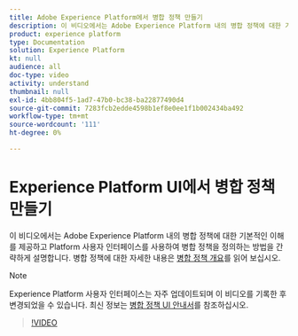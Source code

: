 ```yaml
---
title: Adobe Experience Platform에서 병합 정책 만들기
description: 이 비디오에서는 Adobe Experience Platform 내의 병합 정책에 대한 기본적인 이해를 제공하고 Platform UI를 사용하여 병합 정책을 정의하는 방법을 간략하게 설명합니다.
product: experience platform
type: Documentation
solution: Experience Platform
kt: null
audience: all
doc-type: video
activity: understand
thumbnail: null
exl-id: 4bb804f5-1ad7-47b0-bc38-ba22877490d4
source-git-commit: 7283fcb2edde4598b1ef8e0ee1f1b002434ba492
workflow-type: tm+mt
source-wordcount: '111'
ht-degree: 0%

---
```


# Experience Platform UI에서 병합 정책 만들기

이 비디오에서는 Adobe Experience Platform 내의 병합 정책에 대한 기본적인 이해를 제공하고 Platform 사용자 인터페이스를 사용하여 병합 정책을 정의하는 방법을 간략하게 설명합니다. 병합 정책에 대한 자세한 내용은 [병합 정책 개요](../merge-policies/overview.md)를 읽어 보십시오.

>[!NOTE]
>
>Experience Platform 사용자 인터페이스는 자주 업데이트되며 이 비디오를 기록한 후 변경되었을 수 있습니다. 최신 정보는 [병합 정책 UI 안내서](../merge-policies/ui-guide.md)를 참조하십시오.

>[!VIDEO](https://video.tv.adobe.com/v/330433?quality=12&learn=on&captions=eng)
